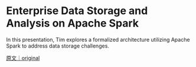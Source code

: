 
# Enterprise Data Storage and Analysis on Apache Spark

In this presentation, Tim explores a formalized architecture utilizing Apache Spark to address data storage challenges.

[原文｜original](https://insights.sei.cmu.edu/library/enterprise-data-storage-and-analysis-on-apache-spark/)
        